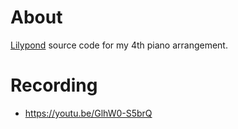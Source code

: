 # About

[Lilypond](https://lilypond.org/) source code for my 4th piano arrangement.

# Recording

- https://youtu.be/GlhW0-S5brQ
